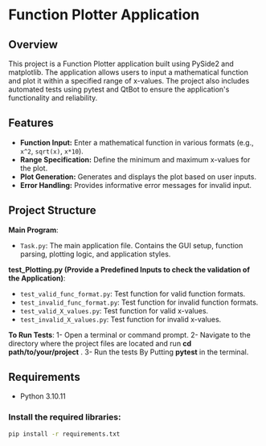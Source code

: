 # Function Plotter Application

## Overview

This project is a Function Plotter application built using PySide2 and matplotlib.
The application allows users to input a mathematical function and plot it within a specified range of x-values.
The project also includes automated tests using pytest and QtBot to ensure the application's functionality and reliability.

## Features

- **Function Input:** Enter a mathematical function in various formats (e.g., `x^2`, `sqrt(x)`, `x*10`).
- **Range Specification:** Define the minimum and maximum x-values for the plot.
- **Plot Generation:** Generates and displays the plot based on user inputs.
- **Error Handling:** Provides informative error messages for invalid input.

## Project Structure


**Main Program**:
- `Task.py`: The main application file. Contains the GUI setup, function parsing, plotting logic, and application styles.

**test_Plotting.py (Provide a Predefined Inputs to check the validation of the Application)**:
- `test_valid_func_format.py`: Test function for valid function formats.
- `test_invalid_func_format.py`: Test function for invalid function formats.
- `test_valid_X_values.py`: Test function for valid x-values.
- `test_invalid_X_values.py`: Test function for invalid x-values.

**To Run Tests**:
1- Open a terminal or command prompt.
2- Navigate to the directory where the project files are located and run **cd path/to/your/project** .
3- Run the tests By Putting  **pytest** in the terminal.


## Requirements

- Python 3.10.11

### Install the required libraries:

```bash
pip install -r requirements.txt
